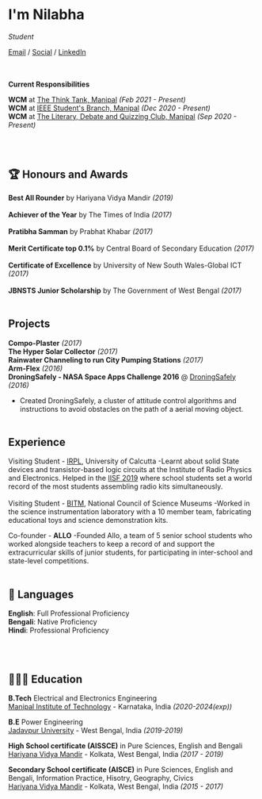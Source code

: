 # I'm Nilabha

_Student_ <br>

[Email](mailto:muntu0908@gmail.com) / [Social](https://www.instagram.com/nilabha_das/) / [LinkedIn](www.linkedin.com/in/nilabhadas314)  
<br><br>

**Current Responsibilities**

**WCM** at [The Think Tank, Manipal](https://www.instagram.com/thethinktankmanipal/) _(Feb 2021 - Present)_ <br>
**WCM** at [IEEE Student's Branch, Manipal](https://www.instagram.com/ieeesbm/?hl=en) _(Dec 2020 - Present)_ <br>
**WCM** at [The Literary, Debate and Quizzing Club, Manipal](https://www.instagram.com/ldq_manipal/) _(Sep 2020 - Present)_ <br>



<br><br>


## 🏆 Honours and Awards

**Best All Rounder** by Hariyana Vidya Mandir _(2019)_
<br><br>
**Achiever of the Year** by The Times of India _(2017)_
 <br><br>
 **Pratibha Samman** by Prabhat Khabar _(2017)_
 <br><br>
 **Merit Certificate top 0.1%** by Central Board of Secondary Education _(2017)_
 <br><br>
  **Certificate of Excellence** by University of New South Wales-Global ICT _(2017)_ 
 <br><br>
  **JBNSTS Junior Scholarship** by The Government of West Bengal _(2017)_ 
 <br><br>

## Projects

**Compo-Plaster** _(2017)_ <br>
**The Hyper Solar Collector** _(2017)_ <br>
**Rainwater Channeling to run City Pumping Stations** _(2017)_ <br>
**Arm-Flex** _(2016)_ <br>
**DroningSafely - NASA Space Apps Challenge 2016** @ [DroningSafely](https://2016.spaceappschallenge.org/challenges/aero/dont-crash-my-drone/projects/droningsafely) _(2016)_ 
 - Created DroningSafely, a cluster of attitude control algorithms and instructions to avoid obstacles on the path of a aerial moving object.
<br><br>

## Experience

Visiting Student - [IRPL](https://www.irpel.org/), University of Calcutta
-Learnt about solid State devices and transistor-based logic circuits at the Institute of Radio Physics and Electronics. Helped in the [IISF 2019](https://www.indiatoday.in/education-today/news/story/kolkata-students-create-guinness-world-record-of-most-students-assembling-radio-kits-1616970-2019-11-08) where school students set a world record of the most students assembling radio kits simultaneously.
<br><br>
Visiting Student - [BITM](https://bitm.gov.in/), National Council of Science Museums
-Worked in the science instrumentation laboratory with a 10 member team, fabricating educational toys and science demonstration kits.

Co-founder - **ALLO** 
-Founded Allo, a team of 5 senior school students who worked alongside teachers to keep a record of and support the extracurricular skills of junior students, for participating in inter-school and state-level competitions.
<br><br>

## 💬 Languages

**English**: Full Professional Proficiency <br>
**Bengali**: Native Proficiency <br>
**Hindi**: Professional Proficiency

<br><br>

## 👩🏼‍🎓 Education

**B.Tech** Electrical and Electronics Engineering<br>
[Manipal Institute of Technology](https://manipal.edu/mit.html) - Karnataka, India _(2020-2024(exp))_

**B.E** Power Engineering<br>
[Jadavpur University](http://www.jaduniv.edu.in/) - West Bengal, India _(2019-2019)_

**High School certificate (AISSCE)** in Pure Sciences, English and Bengali<br>
[Hariyana Vidya Mandir](https://www.hariyanavidyamandir.org/) - Kolkata, West Bengal, India _(2017 - 2019)_

**Secondary School certificate (AISCE)** in Pure Sciences, English and Bengali, Information Practice, Hisotry, Geography, Civics<br>
[Hariyana Vidya Mandir](https://www.hariyanavidyamandir.org/) - Kolkata, West Bengal, India _(2015 - 2017)_



